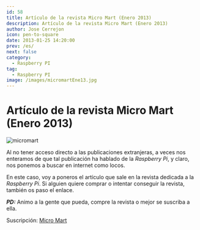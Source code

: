 ```yaml
---
id: 58
title: Artículo de la revista Micro Mart (Enero 2013)
description: Artículo de la revista Micro Mart (Enero 2013)
author: Jose Cerrejon
icon: pen-to-square
date: 2013-01-25 14:20:00
prev: /es/
next: false
category:
  - Raspberry PI
tag:
  - Raspberry PI
image: /images/micromartEne13.jpg
---
```


# Artículo de la revista Micro Mart (Enero 2013)

![micromart](/images/micromartEne13.jpg)

Al no tener acceso directo a las publicaciones extranjeras, a veces nos enteramos de que tal publicación ha hablado de la *Raspberry Pi*, y claro, nos ponemos a buscar en internet como locos.

En este caso, voy a poneros el artículo que sale en la revista dedicada a la *Raspberry Pi*. Si alguien quiere comprar o intentar conseguir la revista, también os paso el enlace.

***PD:*** Animo a la gente que pueda, compre la revista o mejor se suscriba a ella.

Suscripción: [Micro Mart](http://subscribe.micromart.co.uk/)

